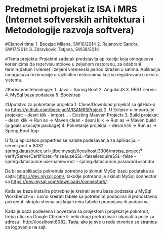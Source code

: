 # Predmetni projekat iz ISA i MRS (Internet softverskih arhitektura i Metodologije razvoja softvera)

#Clanovi tima:
	1. Becejac Milana, SW10/2014
	2. Rajanovic Sandra, SW17/2014
	3. Zdravkovic Tatjana, SW38/2014

#Tema projekta:
Projektni zadatak predstavlja aplikaciju koja omogucava korisnicima da rezervisu stolove u zeljenom restoranu, za odabrani termin(datum i vreme) i zeljeni vremenski period izrazen u satima. Aplikacija omogucava rezervacije u razlicitim restoranima koji su registrovani u okviru sistema.

#Koriscene tehnologije:
	1. Java + Spring Boot
	2. AngularJS
	3. REST servisi
	4. MySql baza podataka
	5. Bootstrap


#Uputstvo za pokretanje projekta
	1. Clone/Download projekat sa gitHub-a sa 			https://github.com/becejacM/ISAMRSProject
	2. U Eclipse-u importujte projekat: 
		- desni klik
		- import...
  		- Existing Maeven Projects
	3. Build projekat:
		- desni klik -> Run as -> Maven clean
		- desni klik -> Run as -> Maven build (u goals 	ukucajte package)
	4. Pokretanje projekta:
		- desni klik -> Run as -> Spring Boot App

U fajlu aplication.properties se nalaze podesavanja za aplikaciju:
	- server.port = 8082
	- spring.datasource.url=jdbc:mysql://localhost:3306/mrsisa_project?verifyServerCertificate=false&useSSL=false&requireSSL=false
	- spring.datasource.username=root
	- spring.datasource.password=sandra

Da bi se aplikacija pokrenula potrebno je skinuti MySql bazu podataka sa sajta: https://dev.mysql.com/, takodje potrebno je skinuti MySql connector sa https://dev.mysql.com/downloads/connector/j/.

Kada se baza instalira potrebno je kreirati semu baze podataka u MySql Workbench-u i rucno kreirati tabele sa potrebnim podacima ili jednostavno pokrenuti skriptu shema.sql koja kreira tabele i popunjava ih podacima.

Kada je baza podesena i povezana sa projektom i projekat je pokrenut, treba otici na Google Chrome ili neki drugi pretrazivac i ukucati u polje za adresu : http://localhost:8082. Tada, ako je sve u redu otvorice se stranica za logovanje na sajt.
